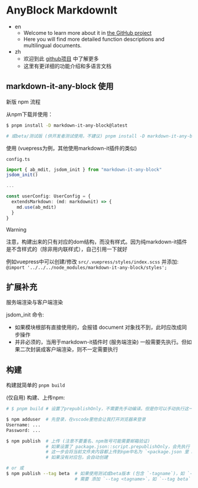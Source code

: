 # AnyBlock MarkdownIt

- en
  - Welcome to learn more about it in [the GitHub project](https://github.com/any-block/any-block)
  - Here you will find more detailed function descriptions and multilingual documents.
- zh
  - 欢迎到此 [github项目](https://github.com/any-block/any-block) 中了解更多
  - 这里有更详细的功能介绍和多语言文档

## markdown-it-any-block 使用

新版 npm 流程

从npm下载并使用：

```bash
$ pnpm install -D markdown-it-any-block@latest

# 或beta/测试版 (供开发者测试使用，不建议) pnpm install -D markdown-it-any-block@beta
```

使用 (vuepress为例，其他使用markdown-it插件的类似)

`config.ts`

```ts
import { ab_mdit, jsdom_init } from "markdown-it-any-block"
jsdom_init()

...

const userConfig: UserConfig = {
  extendsMarkdown: (md: markdownit) => {
    md.use(ab_mdit)
  }
}
```

> [!WARNING]
> 
> 注意，构建出来的只有对应的dom结构，而没有样式。因为纯markdown-it插件是不含样式的（除非用内联样式），自己引用一下就好
> 
> 例如vuepress中可以创建/修改 `src/.vuepress/styles/index.scss`
> 并添加: `@import '../../../node_modules/markdown-it-any-block/styles';`

## 扩展补充

服务端渲染与客户端渲染

jsdom_init 命令:

- 如果模块根部有直接使用的，会报错 document 对象找不到，此时应改成同步操作
- 并非必须的，当用于markdown-it插件时 (服务端渲染) 一般需要先执行。但如果二次封装成客户端渲染，则不一定需要执行

## 构建

构建就简单的 `pnpm build`

(仅自用) 构建、上传npm:

```bash
# $ pnpm build # 设置了prepublishOnly，不需要先手动编译。但是你可以手动执行这一步，来检查编译是否正常

$ npm adduser  # 先登录，在vscode里他会让我打开浏览器来登录
Username: ...
Password: ...

$ npm publish  # 上传 (注意不要重名、npm账号可能需要邮箱验证)
               # 如果设置了 package.json::script.prepublishOnly，会先执行 (一般是build)
               # 这一步会将当前文件夹内容都上传到npm中名为 `<package.json 里 name@version>` 的包里
               # 如果没有对应包，会自动创建

# or 或
$ npm publish --tag beta  # 如果使用测试或beta版本 (包含 `-tagname`)，如 `-beta` 
                          # 需要 添加 `--tag <tagname>`，如 `--tag beta`
```
